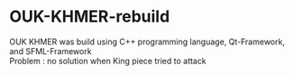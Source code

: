 # OUK-KHMER-rebuild
OUK KHMER was build using C++ programming language, Qt-Framework, and SFML-Framework
<br>
Problem : no solution when King piece tried to attack
